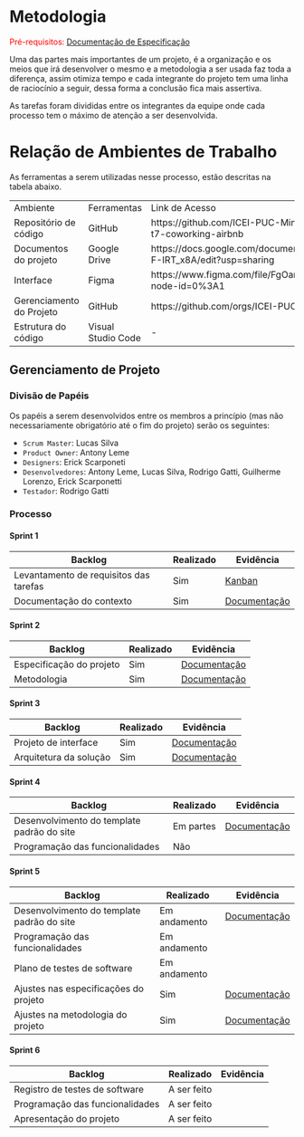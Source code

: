 
# Metodologia

<span style="color:red">Pré-requisitos: <a href="2-Especificação do Projeto.md"> Documentação de Especificação</a></span>

<p>Uma das partes mais importantes de um projeto, é a organização e os meios que irá desenvolver o mesmo e a metodologia a ser usada faz toda a diferença, assim otimiza tempo e cada integrante do projeto tem uma linha de raciocínio a seguir, dessa forma a conclusão fica mais assertiva.</p>
<p>As tarefas foram divididas entre os integrantes da equipe onde cada processo tem o máximo de atenção a ser desenvolvida.</p>

# Relação de Ambientes de Trabalho
<p>As ferramentas a serem utilizadas nesse processo, estão descritas na tabela abaixo.</p>
	<table>
    <tr>
        <td>Ambiente</td>
        <td>Ferramentas</td>
        <td>Link de Acesso</td>
    </tr>
    <tr>
        <td>Repositório de código </td>
        <td>GitHub</td>
        <td>https://github.com/ICEI-PUC-Minas-PMV-ADS/pmv-ads-2022-2-e1-proj-web-t7-coworking-airbnb</td>
    </tr>
    <tr>
        <td>Documentos do projeto</td>
        <td>Google Drive</td>
        <td>https://docs.google.com/document/d/1U8BXLZGzARApQJ1aLUsTqgw0CnmtfSrnE-F-IRT_x8A/edit?usp=sharing</td>
    </tr>
    <tr>
        <td>Interface</td>
        <td>Figma</td>
        <td>https://www.figma.com/file/FgOanD0O037f2KUI3qYRDF/Coworking-Airbnb?node-id=0%3A1</td>
    </tr>
    <tr>
        <td>Gerenciamento do Projeto</td>
        <td>GitHub</td>
        <td>https://github.com/orgs/ICEI-PUC-Minas-PMV-ADS/projects/180/views/1</td>
    </tr>
    <tr>
        <td>Estrutura do código</td>
        <td>Visual Studio Code</td>
        <td>-</td>
    </tr>
</table>
	
## Gerenciamento de Projeto

### Divisão de Papéis

Os papéis a serem desenvolvidos entre os membros a princípio (mas não necessariamente obrigatório até o fim do projeto) serão os seguintes:

- `Scrum Master`: Lucas Silva
- `Product Owner`: Antony Leme
- `Designers`: Erick Scarponeti
- `Desenvolvedores`: Antony Leme, Lucas Silva, Rodrigo Gatti, Guilherme Lorenzo, Erick Scarponetti
- `Testador`: Rodrigo Gatti

### Processo


#### Sprint 1
| Backlog | Realizado | Evidência |
|---------|-----------|-----------|
| Levantamento de requisitos das tarefas | Sim | [Kanban](https://github.com/orgs/ICEI-PUC-Minas-PMV-ADS/projects/180/views/1) |
| Documentação do contexto | Sim | [Documentação](https://github.com/ICEI-PUC-Minas-PMV-ADS/pmv-ads-2022-2-e1-proj-web-t7-coworking-airbnb/blob/main/docs/01-Documenta%C3%A7%C3%A3o%20de%20Contexto.md) |

#### Sprint 2
| Backlog | Realizado | Evidência |
|---------|-----------|-----------|
| Especificação do projeto | Sim | [Documentação](https://github.com/ICEI-PUC-Minas-PMV-ADS/pmv-ads-2022-2-e1-proj-web-t7-coworking-airbnb/blob/main/docs/02-Especifica%C3%A7%C3%A3o%20do%20Projeto.md) |
| Metodologia | Sim | [Documentação](https://github.com/ICEI-PUC-Minas-PMV-ADS/pmv-ads-2022-2-e1-proj-web-t7-coworking-airbnb/blob/main/docs/03-Metodologia.md) |

#### Sprint 3
| Backlog | Realizado | Evidência |
|---------|-----------|-----------|
| Projeto de interface | Sim | [Documentação](https://github.com/ICEI-PUC-Minas-PMV-ADS/pmv-ads-2022-2-e1-proj-web-t7-coworking-airbnb/blob/main/docs/04-Projeto%20de%20Interface.md) |
| Arquitetura da solução | Sim | [Documentação](https://github.com/ICEI-PUC-Minas-PMV-ADS/pmv-ads-2022-2-e1-proj-web-t7-coworking-airbnb/blob/main/docs/05-Arquitetura%20da%20Solu%C3%A7%C3%A3o.md) |

#### Sprint 4
| Backlog | Realizado | Evidência |
|---------|-----------|-----------|
| Desenvolvimento do template padrão do site | Em partes | [Documentação](https://github.com/ICEI-PUC-Minas-PMV-ADS/pmv-ads-2022-2-e1-proj-web-t7-coworking-airbnb/blob/main/docs/06-Template%20padr%C3%A3o%20do%20Site.md) |
| Programação das funcionalidades | Não |  |

#### Sprint 5
| Backlog | Realizado | Evidência |
|---------|-----------|-----------|
| Desenvolvimento do template padrão do site | Em andamento | [Documentação](https://github.com/ICEI-PUC-Minas-PMV-ADS/pmv-ads-2022-2-e1-proj-web-t7-coworking-airbnb/blob/main/docs/06-Template%20padr%C3%A3o%20do%20Site.md) |
| Programação das funcionalidades | Em andamento |  |
| Plano de testes de software | Em andamento |  |
| Ajustes nas especificações do projeto | Sim | [Documentação](https://github.com/ICEI-PUC-Minas-PMV-ADS/pmv-ads-2022-2-e1-proj-web-t7-coworking-airbnb/blob/main/docs/02-Especifica%C3%A7%C3%A3o%20do%20Projeto.md) |
| Ajustes na metodologia do projeto | Sim | [Documentação](https://github.com/ICEI-PUC-Minas-PMV-ADS/pmv-ads-2022-2-e1-proj-web-t7-coworking-airbnb/blob/main/docs/03-Metodologia.md) |

#### Sprint 6
| Backlog | Realizado | Evidência |
|---------|-----------|-----------|
| Registro de testes de software | A ser feito |  |
| Programação das funcionalidades | A ser feito |  |
| Apresentação do projeto | A ser feito |  |
